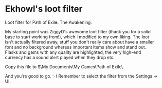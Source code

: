 # Ekhowl's loot filter

Loot filter for Path of Exile: The Awakening.

My starting point was ZiggyD's awesome loot filter (thank you for a solid base to start working from!), which I modified to my own liking. The loot isn't actually filtered away, stuff you don't really care about have a smaller font and no background whereas important items show and stand out. Flasks and gems with any quality are highlighted, the very high-end currency has a sound alert played when they drop etc.

Copy this file to $\My Documents\My Games\Path of Exile\

And you're good to go. :-) Remember to select the filter from the Settings -> UI.
